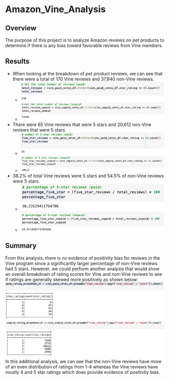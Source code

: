# Amazon_Vine_Analysis

## Overview
The purpose of this project is to analyze Amazon reviews on pet products to determine if there is any bias toward favorable reviews from Vine members.

## Results
   - When looking at the breakdown of pet product reviews, we can see that there were a total of 170 Vine reviews and 37,840 non-Vine reviews. 
     - ![](Resources/total_paid.png)
     - ![](Resources/total_unpaid.png)
   - There were 65 Vine reviews that were 5 stars and 20,612 non-Vine reviews that were 5 stars. 
     - ![](Resources/5_star_paid.png)
     - ![](Resources/5_star_unpaid.png)
   - 38.2% of total Vine reviews were 5 stars and 54.5% of non-Vine reviews were 5 stars. 
     - ![](Resources/percentage_paid.png)
     - ![](Resources/percentage_unpaid.png) 

## Summary
From this analysis, there is no evidence of positivity bias for reviews in the Vine program since a significantly larger percentage of non-Vine reviews had 5 stars. However, we could perform another analysis that would show an overall breakdown of rating scores for Vine and non-Vine reviews to see if ratings are generally skewed more positively as shown below: 
<br>![](Resources/paid_breakdown.png)
<br>![](Resources/unpaid_breakdown.png)
<br>In this additional analysis, we can see that the non-Vine reviews have more of an even distribution of ratings from 1-4 whereas the Vine reviews have mostly 4 and 5 star ratings which does provide evidence of positivity bias. 


